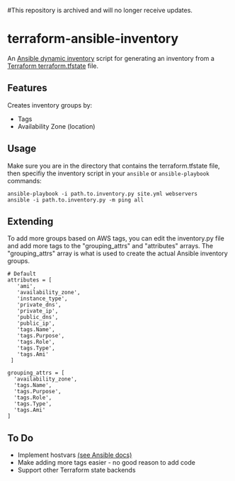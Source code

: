 #This repository is archived and will no longer receive updates.

terraform-ansible-inventory
===========================

An [Ansible dynamic inventory](http://docs.ansible.com/ansible/latest/intro_dynamic_inventory.html) script for generating an inventory from a [Terraform terraform.tfstate](https://www.terraform.io/docs/state/) file.

## Features

Creates inventory groups by:

* Tags
* Availability Zone (location)


## Usage

Make sure you are in the directory that contains the terraform.tfstate file, then specifiy the inventory script in your `ansible` or `ansible-playbook` commands:

    ansible-playbook -i path.to.inventory.py site.yml webservers
    ansible -i path.to.inventory.py -m ping all


## Extending

To add more groups based on AWS tags, you can edit the inventory.py file and add more tags to the "grouping_attrs"  and "attributes" arrays.  The "grouping_attrs" array is what is used to create the actual Ansible inventory groups.

    # Default
    attributes = [
       'ami',
       'availability_zone',
       'instance_type',
       'private_dns',
       'private_ip',
       'public_dns',
       'public_ip',
       'tags.Name',
       'tags.Purpose',
       'tags.Role',
       'tags.Type',
       'tags.Ami'
     ]

    grouping_attrs = [
      'availability_zone',
      'tags.Name',
      'tags.Purpose',
      'tags.Role',
      'tags.Type',
      'tags.Ami'
    ]


## To Do

* Implement hostvars [(see Ansible docs)](http://docs.ansible.com/ansible/latest/dev_guide/developing_inventory.html)
* Make adding more tags easier - no good reason to add code
* Support other Terraform state backends
